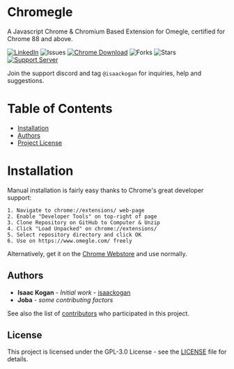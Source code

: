 Chromegle
==================
A Javascript Chrome & Chromium Based Extension for Omegle, certified for Chrome 88 and above. 

 [![LinkedIn](https://img.shields.io/badge/LinkedIn-0077B5?style=for-the-badge&logo=linkedin&logoColor=white&style=flat-square)](https://www.linkedin.com/in/isaac-kogan-5a45b9193/ ) ![Issues](https://img.shields.io/github/issues/ChromegleApp/Chromegle) [![Chrome Download](https://img.shields.io/chrome-web-store/users/gcbbaikjfjmidabapdnebofcmconhdbn)](https://chrome.google.com/webstore/detail/chromegle-omegle-ip-pulle/gcbbaikjfjmidabapdnebofcmconhdbn?hl=en&authuser=0) ![Forks](https://img.shields.io/github/forks/ChromegleApp/Chromegle) ![Stars](https://img.shields.io/github/stars/ChromegleApp/Chromegle) [![Support Server](https://img.shields.io/discord/922231395605159987.svg?color=7289da&logo=discord&style=flat-square)](https://discord.gg/KDqHBrZ2Yn)


Join the support discord and tag ``@isaackogan`` for inquiries, help and suggestions.

# Table of Contents
- [Installation](#installation)
- [Authors](#authors)
- [Project License](#license)

# Installation

Manual installation is fairly easy thanks to Chrome's great developer support:
```
1. Navigate to chrome://extensions/ web-page
2. Enable "Developer Tools" on top-right of page
3. Clone Repository on GitHub to Computer & Unzip
4. Click "Load Unpacked" on chrome://extensions/
5. Select repository directory and click OK
6. Use on https://www.omegle.com/ freely
```

Alternatively, get it on the [Chrome Webstore](https://chrome.google.com/webstore/search/Chromegle) and use normally.

## Authors

* **Isaac Kogan** - *Initial work* - [isaackogan](https://github.com/isaackogan)
* **Joba** - *some contributing factors*

See also the list of [contributors](https://github.com/ChromegleApp/Chromegle/contributors) who participated in this project.

## License

This project is licensed under the GPL-3.0 License - see the [LICENSE](LICENSE) file for details.
